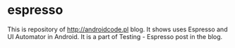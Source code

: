 # espresso
This is repository of http://androidcode.pl blog. It shows uses Espresso and UI Automator in Android. It is a part of Testing - Espresso post in the blog.
